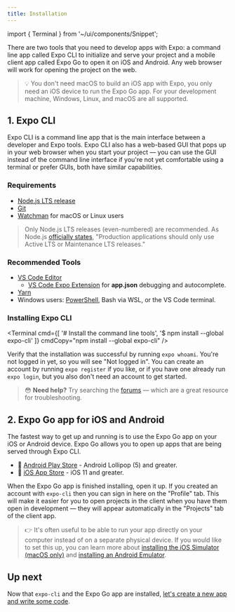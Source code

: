 ```yaml
---
title: Installation
---
```


import { Terminal } from '~/ui/components/Snippet';

There are two tools that you need to develop apps with Expo: a command line app called Expo CLI to initialize and serve your project and a mobile client app called Expo Go to open it on iOS and Android. Any web browser will work for opening the project on the web.

> 💡 You don't need macOS to build an iOS app with Expo, you only need an iOS device to run the Expo Go app. For your development machine, Windows, Linux, and macOS are all supported.

## 1. Expo CLI

Expo CLI is a command line app that is the main interface between a developer and Expo tools. Expo CLI also has a web-based GUI that pops up in your web browser when you start your project &mdash; you can use the GUI instead of the command line interface if you're not yet comfortable using a terminal or prefer GUIs, both have similar capabilities.

### Requirements

- [Node.js LTS release](https://nodejs.org/en/)
- [Git](https://git-scm.com)
- [Watchman](https://facebook.github.io/watchman/docs/install#buildinstall) for macOS or Linux users

> Only Node.js LTS releases (even-numbered) are recommended. As Node.js [officially states](https://nodejs.org/en/about/releases/), "Production applications should only use Active LTS or Maintenance LTS releases."

### Recommended Tools

- [VS Code Editor](https://code.visualstudio.com/download)
  - [VS Code Expo Extension](https://marketplace.visualstudio.com/items?itemName=byCedric.vscode-expo) for **app.json** debugging and autocomplete.
- [Yarn](https://classic.yarnpkg.com/en/docs/install)
- Windows users: [PowerShell](https://docs.microsoft.com/en-us/powershell/scripting/install/installing-powershell-core-on-windows), Bash via WSL, or the VS Code terminal.

### Installing Expo CLI

<Terminal cmd={[
  '# Install the command line tools',
  '$ npm install --global expo-cli'
]} cmdCopy="npm install --global expo-cli" />

Verify that the installation was successful by running `expo whoami`. You're not logged in yet, so you will see "Not logged in". You can create an account by running `expo register` if you like, or if you have one already run `expo login`, but you also don't need an account to get started.

> 😳 **Need help?** Try searching the [forums](https://forums.expo.dev) &mdash; which are a great resource for troubleshooting.

## 2. Expo Go app for iOS and Android

The fastest way to get up and running is to use the Expo Go app on your iOS or Android device. Expo Go allows you to open up apps that are being served through Expo CLI.

- 🤖 [Android Play Store](https://play.google.com/store/apps/details?id=host.exp.exponent) - Android Lollipop (5) and greater.
- 🍎 [iOS App Store](https://apps.apple.com/app/expo-go/id982107779) - iOS 11 and greater.

When the Expo Go app is finished installing, open it up. If you created an account with `expo-cli` then you can sign in here on the "Profile" tab. This will make it easier for you to open projects in the client when you have them open in development &mdash; they will appear automatically in the "Projects" tab of the client app.

> 👉 It's often useful to be able to run your app directly on your computer instead of on a separate physical device. If you would like to set this up, you can learn more about [installing the iOS Simulator (macOS only)](../workflow/ios-simulator.md) and [installing an Android Emulator](../workflow/android-studio-emulator.md).

## Up next

Now that `expo-cli` and the Expo Go app are installed, [let's create a new app and write some code](../get-started/create-a-new-app.md).
